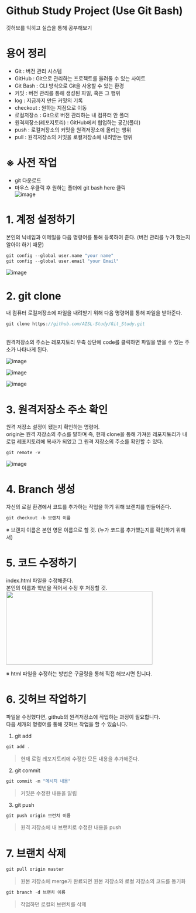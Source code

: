 # Github Study Project (Use Git Bash)
깃허브를 익히고 실습을 통해 공부해보기<br>
# 용어 정리
 * Git : 버전 관리 시스템
 * GitHub : Git으로 관리하는 프로젝트를 올려둘 수 있는 사이트
 * Git Bash : CLI 방식으로 Git을 사용할 수 있는 환경
 * 커밋 : 버전 관리를 통해 생성된 파일, 혹은 그 행위
 * log : 지금까지 만든 커밋의 기록
 * checkout : 원하는 지점으로 이동
 * 로컬저장소 : Git으로 버전 관리하는 내 컴퓨터 안 폴더
 * 원격저장소(레포지토리) : GitHub에서 협업하는 공간(폴더)
 * push : 로컬저장소의 커밋을 원격저장소에 올리는 행위
 * pull : 원격저장소의 커밋을 로컬저장소에 내려받는 행위
# ※ 사전 작업
  * git 다운로드
  * 마우스 우클릭 후 원하는 폴더에 git bash here 클릭<br>
  ![image](https://user-images.githubusercontent.com/88313282/148160155-3c9e93fd-61a7-4b7c-b300-2011e87a84c9.png)
# 1. 계정 설정하기
본인의 닉네임과 이메일을 다음 명령어를 통해 등록하여 준다. (버전 관리를 누가 했는지 알아야 하기 때문)
```swift
git config --global user.name "your name"
git config --global user.email "your Email"

```
![image](https://user-images.githubusercontent.com/88313282/148159261-09a7c172-5d71-419e-bdaf-082da465956d.png)

# 2. git clone
내 컴퓨터 로컬저장소에 파일을 내려받기 위해 다음 명령어를 통해 파일을 받아준다.
```swift
git clone https://github.com/AISL-Study/Git_Study.git

```
<br>
원격저장소의 주소는 레포지토리 우측 상단에 code를 클릭하면 파일을 받을 수 있는 주소가 나타나게 된다.<br>

![image](https://user-images.githubusercontent.com/88313282/148161025-9d286fb3-9616-4aa8-be19-8e89a1ea6532.png)<br>

![image](https://user-images.githubusercontent.com/88313282/148161599-6a82b9ba-ee50-4b41-a246-454659368d8f.png)

![image](https://user-images.githubusercontent.com/88313282/148161817-3424239f-af8f-4052-990d-9cc971ebfbc1.png)

# 3. 원격저장소 주소 확인
원격 저장소 설정이 됐는지 확인하는 명령어.<br>
origin는 원격 저장소의 주소를 말하며
즉, 현재 clone을 통해 가져온 레포지토리가 내 로컬 레포지토리에 복사가 되었고 그 원격 저장소의 주소를 확인할 수 있다. 
```swift
git remote -v

```
![image](https://user-images.githubusercontent.com/88313282/148161979-790f1f04-871c-4b67-a033-7c07c60c056f.png)

# 4. Branch 생성
자신의 로컬 환경에서 코드를 추가하는 작업을 하기 위해 브랜치를 만들어준다.

```swift
git checkout -b 브랜치 이름
```
※ 브랜치 이름은 본인 영문 이름으로 할 것. (누가 코드를 추가했는지를 확인하기 위해서)

# 5. 코드 수정하기
index.html 파일을 수정해준다.<br>
본인의 이름과 학번을 적어서 수정 후 저장할 것.<br>
<img src="https://user-images.githubusercontent.com/88313282/148162543-b294b94d-6f11-42c9-a07a-1d0905254354.png"  width="400" height="200">

※ html 파일을 수정하는 방법은 구글링을 통해 직접 해보시면 됩니다.

# 6. 깃허브 작업하기
파일을 수정했다면, github의 원격저장소에 작업하는 과정이 필요합니다.<br>
다음 세개의 명령어를 통해 깃허브 작업을 할 수 있습니다.
1. git add
```swift
git add .
```
   > 현재 로컬 레포지토리에 수정한 모든 내용을 추가해준다.

2. git commit
```swift
git commit -m "메시지 내용"
```
   > 커밋은 수정한 내용을 알림 

3. git push
```swift
git push origin 브런치 이름
```
   > 원격 저장소에 내 브랜치로 수정한 내용을 push

# 7. 브랜치 삭제
```swift
git pull origin master
```
> 원본 저장소에 merge가 완료되면 원본 저장소와 로컬 저장소의 코드를 동기화
```swift
git branch -d 브랜치 이름
```
> 작업하던 로컬의 브랜치를 삭제



